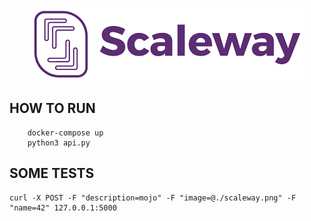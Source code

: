 <p align="center">
  <img src="https://raw.githubusercontent.com/overedge/scaleway_s3_restful/master/scaleway.png?centerme">
</p>

## HOW TO RUN
```
	docker-compose up
	python3 api.py
```

## SOME TESTS
```
curl -X POST -F "description=mojo" -F "image=@./scaleway.png" -F "name=42" 127.0.0.1:5000
```
